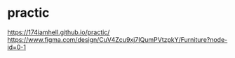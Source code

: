 # practic
https://174iamhell.github.io/practic/
https://www.figma.com/design/CuV4Zcu9xj7IQumPVtzpkY/Furniture?node-id=0-1
